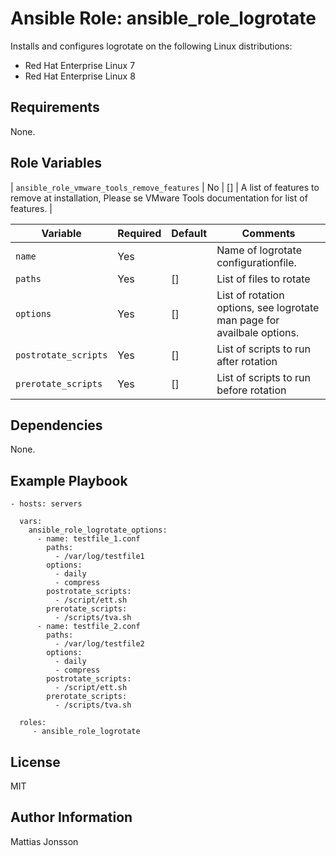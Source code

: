 Ansible Role: ansible_role_logrotate
=========

Installs and configures logrotate on the following Linux distributions:

<ul>
<li>Red Hat Enterprise Linux 7
<li>Red Hat Enterprise Linux 8
</ul>


Requirements
---------------

None.

Role Variables
--------------

| `ansible_role_vmware_tools_remove_features` | No | [] | A list of features to remove at installation, Please se VMware Tools documentation for list of features. |

| Variable | Required | Default | Comments |
| -------- | -------- | ------- | -------- |
| `name` | Yes | | Name of logrotate configurationfile. |
| `paths` | Yes | [] | List of files to rotate |
| `options` | Yes | [] | List of rotation options, see logrotate man page for availbale options. |
| `postrotate_scripts` | Yes | [] | List of scripts to run after rotation |
| `prerotate_scripts` | Yes | [] | List of scripts to run before rotation |


Dependencies
------------

None.


Example Playbook
----------------


    - hosts: servers

      vars:
        ansible_role_logrotate_options:
          - name: testfile_1.conf
            paths:
              - /var/log/testfile1
            options:
              - daily
              - compress
            postrotate_scripts:
              - /script/ett.sh
            prerotate_scripts:
              - /scripts/tva.sh
          - name: testfile_2.conf
            paths:
              - /var/log/testfile2
            options:
              - daily
              - compress
            postrotate_scripts:
              - /script/ett.sh
            prerotate_scripts:
              - /scripts/tva.sh

      roles:
         - ansible_role_logrotate

License
-------

MIT

Author Information
------------------

Mattias Jonsson
